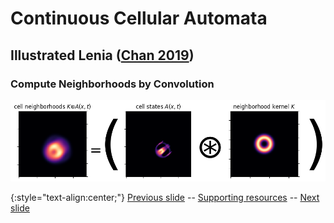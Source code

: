# Continuous Cellular Automata 
## Illustrated Lenia ([Chan 2019](https://www.complex-systems.com/abstracts/v28_i03_a01/))
### Compute Neighborhoods by Convolution

<div align="center">
  <img src="https://raw.githubusercontent.com/riveSunder/fractal_persistence/master/docs/assets/neighborhood_equals.png" width=970 alt="illustrated neighborhood convolution">
</div>


{:style="text-align:center;"}
[Previous slide](https://rivesunder.github.io/fractal_persistence/al24_slide_001) -- [Supporting resources](https://rivesunder.github.io/fractal_persistence) -- [Next slide](https://rivesunder.github.io/fractal_persistence/al24_slide_001c)

